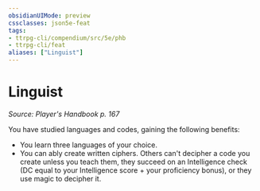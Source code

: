 ```yaml
---
obsidianUIMode: preview
cssclasses: json5e-feat
tags:
- ttrpg-cli/compendium/src/5e/phb
- ttrpg-cli/feat
aliases: ["Linguist"]
---
```

# Linguist
*Source: Player's Handbook p. 167*  

You have studied languages and codes, gaining the following benefits:

- You learn three languages of your choice.  
- You can ably create written ciphers. Others can't decipher a code you create unless you teach them, they succeed on an Intelligence check (DC equal to your Intelligence score + your proficiency bonus), or they use magic to decipher it.